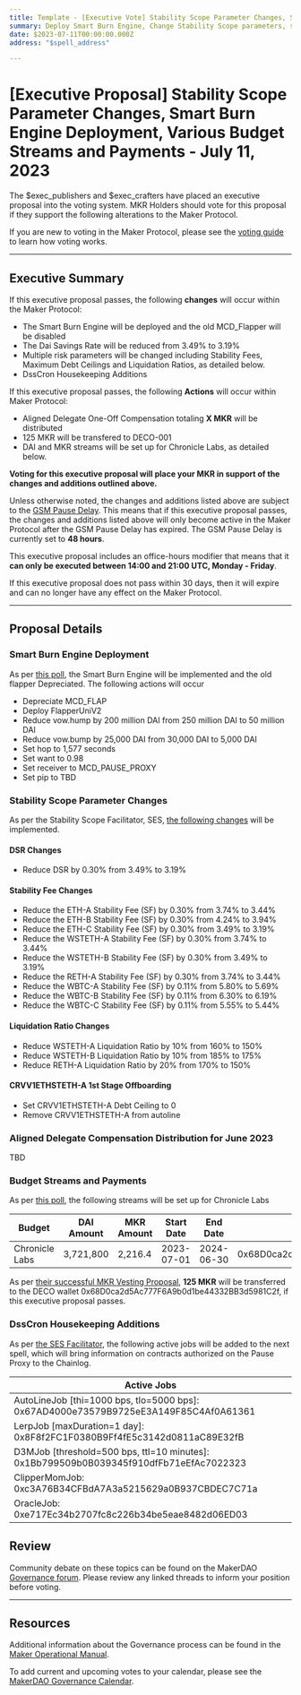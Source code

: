```yaml
---
title: Template - [Executive Vote] Stability Scope Parameter Changes, Smart Burn Engine Deployment, Various Budget Streams and Payments - July 11, 2023
summary: Deploy Smart Burn Engine, Change Stability Scope parameters, set up payments and streams to Aligned Delegates, Chronicle Labs and DECO
date: $2023-07-11T00:00:00.000Z
address: "$spell_address"

---
```

# [Executive Proposal] Stability Scope Parameter Changes, Smart Burn Engine Deployment, Various Budget Streams and Payments - July 11, 2023

The $exec_publishers and $exec_crafters have placed an executive proposal into the voting system. MKR Holders should vote for this proposal if they support the following alterations to the Maker Protocol.

If you are new to voting in the Maker Protocol, please see the [voting guide](https://manual.makerdao.com/governance/voting-in-makerdao/on-chain-governance) to learn how voting works.

---

## Executive Summary

If this executive proposal passes, the following **changes** will occur within the Maker Protocol:
- The Smart Burn Engine will be deployed and the old MCD_Flapper will be  disabled
- The Dai Savings Rate will be reduced from 3.49% to 3.19%
- Multiple risk parameters will be changed including Stability Fees, Maximum Debt Ceilings and Liquidation Ratios, as detailed below.
- DssCron Housekeeping Additions

If this executive proposal passes, the following **Actions** will occur within Maker Protocol:
- Aligned Delegate One-Off Compensation totaling **X MKR** will be distributed
- 125 MKR will be transfered to DECO-001
- DAI and MKR streams will be set up for Chronicle Labs, as detailed below.

**Voting for this executive proposal will place your MKR in support of the changes and additions outlined above.**

Unless otherwise noted, the changes and additions listed above are subject to the [GSM Pause Delay](https://manual.makerdao.com/parameter-index/core/param-gsm-pause-delay). This means that if this executive proposal passes, the changes and additions listed above will only become active in the Maker Protocol after the GSM Pause Delay has expired. The GSM Pause Delay is currently set to **48 hours**.

This executive proposal includes an office-hours modifier that means that it **can only be executed between 14:00 and 21:00 UTC, Monday - Friday**. 

If this executive proposal does not pass within 30 days, then it will expire and can no longer have any effect on the Maker Protocol.


---

## Proposal Details

### Smart Burn Engine Deployment

As per [this poll](https://vote.makerdao.com/polling/QmQmxEZp), the Smart Burn Engine will be implemented and the old flapper Depreciated. The following actions will occur

- Depreciate MCD_FLAP
- Deploy FlapperUniV2
- Reduce vow.hump by 200 million DAI from 250 million DAI to 50 million DAI
- Reduce vow.bump by 25,000 DAI from 30,000 DAI to 5,000 DAI
- Set hop to 1,577 seconds
- Set want to 0.98
- Set receiver to MCD_PAUSE_PROXY
- Set pip to TBD

### Stability Scope Parameter Changes

As per the Stability Scope Facilitator, SES, [the following changes](https://forum.makerdao.com/t/stability-scope-parameter-changes-3/21238) will be implemented. 

#### DSR Changes

- Reduce DSR by 0.30% from 3.49% to 3.19%

#### Stability Fee Changes

- Reduce the ETH-A Stability Fee (SF) by 0.30% from 3.74% to 3.44%
- Reduce the ETH-B Stability Fee (SF) by 0.30% from 4.24% to 3.94%
- Reduce the ETH-C Stability Fee (SF) by 0.30% from 3.49% to 3.19%
- Reduce the WSTETH-A Stability Fee (SF) by 0.30% from 3.74% to 3.44%
- Reduce the WSTETH-B Stability Fee (SF) by 0.30% from 3.49% to 3.19%
- Reduce the RETH-A Stability Fee (SF) by 0.30% from 3.74% to 3.44%
- Reduce the WBTC-A Stability Fee (SF) by 0.11% from 5.80% to 5.69%
- Reduce the WBTC-B Stability Fee (SF) by 0.11% from 6.30% to 6.19%
- Reduce the WBTC-C Stability Fee (SF) by 0.11% from 5.55% to 5.44%

#### Liquidation Ratio Changes 

- Reduce WSTETH-A Liquidation Ratio by 10% from 160% to 150%
- Reduce WSTETH-B Liquidation Ratio by 10% from 185% to 175%
- Reduce RETH-A Liquidation Ratio by 20% from 170% to 150%

#### CRVV1ETHSTETH-A 1st Stage Offboarding

-  Set CRVV1ETHSTETH-A Debt Ceiling to 0
-  Remove CRVV1ETHSTETH-A from autoline

### Aligned Delegate Compensation Distribution for June 2023

TBD

### Budget Streams and Payments

As per [this poll](https://forum.makerdao.com/t/mip102c2-sp8-mip-amendment-subproposals/20761/8), the following streams will be set up for Chronicle Labs

| Budget         | DAI Amount | MKR Amount | Start Date | End Date   | Destination Address                        |
| -------------- | ---------- | ---------- | ---------- | ---------- | ------------------------------------------ |
| Chronicle Labs | 3,721,800  | 2,216.4    | 2023-07-01 | 2024-06-30 | 0x68D0ca2d5Ac777F6A9b0d1be44332BB3d5981C2f |

As per [their successful MKR Vesting Proposal](https://forum.makerdao.com/t/mip40c3-sp36-deco-fixed-rate-core-unit-mkr-budget/10226), **125 MKR** will be transferred to the DECO wallet 0x68D0ca2d5Ac777F6A9b0d1be44332BB3d5981C2f, if this executive proposal passes.

### DssCron Housekeeping Additions

As per [the SES Facilitator](https://forum.makerdao.com/t/dsscron-housekeeping-additions/21292), the following active jobs will be added to the next spell, which will bring information on contracts authorized on the Pause Proxy to the Chainlog.

| Active Jobs                                                  |
| ------------------------------------------------------------ |
| AutoLineJob [thi=1000 bps, tlo=5000 bps]: 0x67AD4000e73579B9725eE3A149F85C4Af0A61361 |
| LerpJob [maxDuration=1 day]: 0x8F8f2FC1F0380B9Ff4fE5c3142d0811aC89E32fB |
| D3MJob [threshold=500 bps, ttl=10 minutes]: 0x1Bb799509b0B039345f910dfFb71eEfAc7022323 |
| ClipperMomJob: 0xc3A76B34CFBdA7A3a5215629a0B937CBDEC7C71a    |
| OracleJob: 0xe717Ec34b2707fc8c226b34be5eae8482d06ED03        |

## Review

Community debate on these topics can be found on the MakerDAO [Governance forum](https://forum.makerdao.com/). Please review any linked threads to inform your position before voting.

---

## Resources

Additional information about the Governance process can be found in the [Maker Operational Manual](https://manual.makerdao.com).

To add current and upcoming votes to your calendar, please see the [MakerDAO Governance Calendar](https://manual.makerdao.com/makerdao/calendars/governance-calendar).